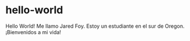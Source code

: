 # hello-world
Hello World!
Me llamo Jared Foy. Estoy un estudiante en el sur de Oregon. ¡Bienvenidos a mi vida!

